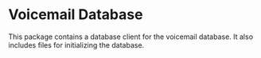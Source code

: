 # Voicemail Database

This package contains a database client for the voicemail database. It also includes files for
initializing the database.